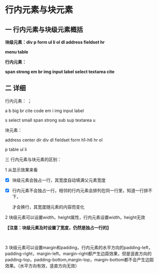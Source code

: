 # 行内元素与块元素

## 一	行内元素与块级元素概括

**块级元素：div 	 p 	  form  	ul 	 li   	ol  	dl   	address	 fieldset	hr**	

**menu	table**

**行内元素：**

**span	strong	em	br	img	input	label	select	textarea	cite**

## 二	详细

行内元素： ；

a	b	big	br	cite	code	em	i	img	input	label

s	select	small	span	strong	sub	sup	textarea	u

块元素：

address	center	dir	div	dl fieldset	form	h1-h6	hr	ol	

p	table	ul	li	

三	行内元素与块元素的区别：

1	从显示效果来看

- [x] 块级元素会独占一行，其宽度自动填满父元素宽度

- [x] 行内元素不会独占一行，相邻的行内元素会排列在同一行里，知道一行排不下，

  才会换行，其宽度随元素的内容而变化

2         块级元素可以设置width，height属性，行内元素设置width，height无效

**【注意：块级元素及时设置了宽度，仍然是独占一行的】**	

​	

3	块级元素可以设置margin和padding，行内元素的水平方向的padding-left，padding-right，margin-left，margin-right都产生边距效果，但是竖直方向的padding-top，padding-bottom,margin-top，margin-bottom都不会产生边距效果。（水平方向有效，竖直方向无效）

